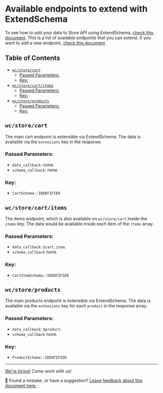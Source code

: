 # Available endpoints to extend with ExtendSchema <!-- omit in toc -->

To see how to add your data to Store API using ExtendSchema, [check this document](./extend-rest-api-add-data.md). This is a list of available endpoints that you can extend. If you want to add a new endpoint, [check this document](./extend-rest-api-new-endpoint.md).

## Table of Contents <!-- omit in toc -->

- [`wc/store/cart`](#wcstorecart)
  - [Passed Parameters:](#passed-parameters)
  - [Key:](#key)
- [`wc/store/cart/items`](#wcstorecartitems)
  - [Passed Parameters:](#passed-parameters-1)
  - [Key:](#key-1)
- [`wc/store/products`](#wcstoreproducts)
  - [Passed Parameters:](#passed-parameters-2)
  - [Key:](#key-2)

## `wc/store/cart`

The main cart endpoint is extensible via ExtendSchema. The data is available via the `extensions` key in the response.

### Passed Parameters:

-   `data_callback`: none.
-   `schema_callback`: none.

### Key:

-   `CartSchema::IDENTIFIER`

## `wc/store/cart/items`

The items endpoint, which is also available on `wc/store/cart` inside the `items` key. The data would be available inside each item of the `items` array.

### Passed Parameters:

-   `data_callback`: `$cart_item`.
-   `schema_callback` none.

### Key:

-   `CartItemSchema::IDENTIFIER`

## `wc/store/products`

The main products endpoint is extensible via ExtendSchema. The data is available via the `extensions` key for each `product` in the response array.

### Passed Parameters:

-   `data_callback`: `$product`.
-   `schema_callback` none.

### Key:

-   `ProductSchema::IDENTIFIER`

<!-- FEEDBACK -->

---

[We're hiring!](https://woocommerce.com/careers/) Come work with us!

🐞 Found a mistake, or have a suggestion? [Leave feedback about this document here.](https://github.com/woocommerce/woocommerce-gutenberg-products-block/issues/new?assignees=&labels=type%3A+documentation&template=--doc-feedback.md&title=Feedback%20on%20./docs/extensibility/available-endpoints-to-extend.md)

<!-- /FEEDBACK -->
